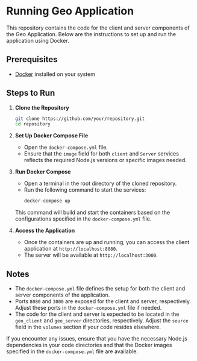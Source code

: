 # Running Geo Application

This repository contains the code for the client and server components of the Geo Application. Below are the instructions to set up and run the application using Docker.

## Prerequisites

- [Docker](https://www.docker.com/get-started) installed on your system

## Steps to Run

1. **Clone the Repository**
   ```bash
   git clone https://github.com/your/repository.git
   cd repository
   ```

2. **Set Up Docker Compose File**

   - Open the `docker-compose.yml` file.
   - Ensure that the `image` field for both `client` and `Server` services reflects the required Node.js versions or specific images needed.

3. **Run Docker Compose**

   - Open a terminal in the root directory of the cloned repository.
   - Run the following command to start the services:
     ```bash
     docker-compose up
     ```
   This command will build and start the containers based on the configurations specified in the `docker-compose.yml` file.

4. **Access the Application**

   - Once the containers are up and running, you can access the client application at `http://localhost:8080`.
   - The server will be available at `http://localhost:3000`.

## Notes

- The `docker-compose.yml` file defines the setup for both the client and server components of the application.
- Ports `8080` and `3000` are exposed for the client and server, respectively. Adjust these ports in the `docker-compose.yml` file if needed.
- The code for the client and server is expected to be located in the `geo_client` and `geo_server` directories, respectively. Adjust the `source` field in the `volumes` section if your code resides elsewhere.

If you encounter any issues, ensure that you have the necessary Node.js dependencies in your code directories and that the Docker images specified in the `docker-compose.yml` file are available.
